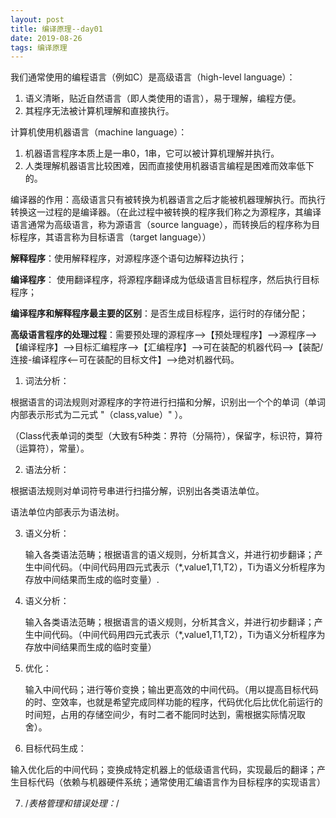 ```yaml
---
layout: post
title: 编译原理--day01
date: 2019-08-26
tags: 编译原理
---
```


我们通常使用的编程语言（例如C）是高级语言（high-level language）：

1.  语义清晰，贴近自然语言（即人类使用的语言），易于理解，编程方便。
2.  其程序无法被计算机理解和直接执行。

计算机使用机器语言（machine language）：

1.  机器语言程序本质上是一串0，1串，它可以被计算机理解并执行。
2.  人类理解机器语言比较困难，因而直接使用机器语言编程是困难而效率低下的。

编译器的作用：高级语言只有被转换为机器语言之后才能被机器理解执行。而执行转换这一过程的是编译器。（在此过程中被转换的程序我们称之为源程序，其编译语言通常为高级语言，称为源语言（source language），而转换后的程序称为目标程序，其语言称为目标语言（target language））

**解释程序**：使用解释程序，对源程序逐个语句边解释边执行；

**编译程序**： 使用翻译程序，将源程序翻译成为低级语言目标程序，然后执行目标程序；

**编译程序和解释程序最主要的区别**：是否生成目标程序，运行时的存储分配；

**高级语言程序的处理过程**：需要预处理的源程序&#8211;>【预处理程序】&#8211;>源程序&#8211;>【编译程序】&#8211;>目标汇编程序&#8211;>【汇编程序】&#8211;>可在装配的机器代码&#8211;>【装配/连接-编译程序<&#8211;可在装配的目标文件】&#8211;>绝对机器代码。

1.  词法分析：

根据语言的词法规则对源程序的字符进行扫描和分解，识别出一个个的单词（单词内部表示形式为二元式 "（class,value）" ）。

（Class代表单词的类型（大致有5种类：界符（分隔符），保留字，标识符，算符（运算符），常量）。

2.  语法分析：

根据语法规则对单词符号串进行扫描分解，识别出各类语法单位。

语法单位内部表示为语法树。

3.  语义分析：

       输入各类语法范畴；根据语言的语义规则，分析其含义，并进行初步翻译；产生中间代码。（中间代码用四元式表示（*,value1,T1,T2），Ti为语义分析程序为存放中间结果而生成的临时变量）.

4.  语义分析：

       输入各类语法范畴；根据语言的语义规则，分析其含义，并进行初步翻译；产生中间代码。（中间代码用四元式表示（*,value1,T1,T2），Ti为语义分析程序为存放中间结果而生成的临时变量）

5.  优化：

       输入中间代码；进行等价变换；输出更高效的中间代码。（用以提高目标代码的时、空效率，也就是希望完成同样功能的程序，代码优化后比优化前运行的时间短，占用的存储空间少，有时二者不能同时达到，需根据实际情况取舍）。

6.  目标代码生成：

输入优化后的中间代码；变换成特定机器上的低级语言代码，实现最后的翻译；产生目标代码（依赖与机器硬件系统；通常使用汇编语言作为目标程序的实现语言）

7.  /*表格管理和错误处理：*/